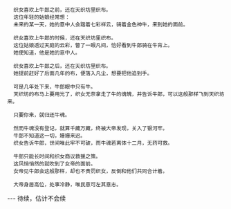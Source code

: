       织女喜欢上牛郎之前，还在天织坊里织布。
      这位年轻的姑娘经常想：
      未来的某一天，她的意中人会踏着七彩祥云，骑着金色神牛，来到她的面前。

      织女喜欢上牛郎的时候，还在天织坊里织布。
      这位姑娘透过天庭的云彩，瞥了一眼凡间，恰好看到牛郎骑在牛背上。
      她便知道，他是她的意中人。

      织女喜欢上牛郎之后，还在天织坊里织布。
      她提前赶好了后面几年的布，便落入凡尘，想要把他追到手。

      可是几年处下来，牛郎眼中只有牛。
      天织坊的布马上要用光了，织女无奈拿走了牛的魂魄，并告诉牛郎，可以这般那样飞到天织坊来。

      只要你来，就归还牛魂。
      
      然而牛魂没有登记，就算千藏万藏，终被大帝发现，关入了银河牢。
      牛郎不知道这一切，姗姗来迟。
      织女告诉牛郎，世间唯此牢不可破，而牛魂若离体十二月，无药可救。

      牛郎只能长时间和织女商议救援之策。
      这风悄悄然的就吹到了女帝的面前。
      女帝见牛郎会这般那样，却也不责罚织女，反倒和他们共同合计着。
      
      大帝身居高位，处事冷静，唯民意可左其意志。

--- 待续，估计不会续
